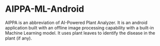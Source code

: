 # AIPPA-ML-Android
AIPPA is an abbreviation of AI-Powered Plant Analyzer.  It is an android application built with an offline image processing capability with a built-in Machine Learning model. It uses plant leaves to identify the disease in the plant (if any).
